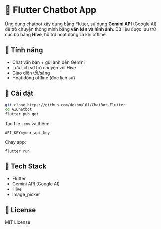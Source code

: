 # 🤖 Flutter Chatbot App

Ứng dụng chatbot xây dựng bằng Flutter, sử dụng **Gemini API** (Google AI) để trò chuyện thông minh bằng **văn bản và hình ảnh**. Dữ liệu được lưu trữ cục bộ bằng **Hive**, hỗ trợ hoạt động cả khi offline.

## 🔑 Tính năng

- Chat văn bản + gửi ảnh đến Gemini
- Lưu lịch sử trò chuyện với Hive
- Giao diện tối/sáng
- Hoạt động offline (đọc lịch sử)

## 🚀 Cài đặt

```bash
git clone https://github.com/dokhoa101/ChatBot-Flutter
cd AIChatbot
flutter pub get
```

Tạo file `.env` và thêm:

```
API_KEY=your_api_key
```

Chạy app:

```bash
flutter run
```

## 🧱 Tech Stack

- Flutter
- Gemini API (Google AI)
- Hive
- image_picker

## 📄 License

MIT License